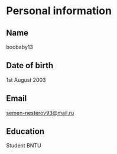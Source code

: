 # Personal information
## Name
boobaby13
## Date of birth
1st August 2003
## Email
semen-nesterov93@mail.ru
## Education
Student BNTU